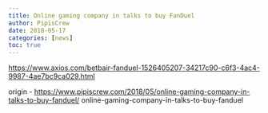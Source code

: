 ```yaml
---
title: Online gaming company in talks to buy FanDuel
author: PipisCrew
date: 2018-05-17
categories: [news]
toc: true
---
```


https://www.axios.com/betbair-fanduel-1526405207-34217c90-c6f3-4ac4-9987-4ae7bc9ca029.html

origin - https://www.pipiscrew.com/2018/05/online-gaming-company-in-talks-to-buy-fanduel/ online-gaming-company-in-talks-to-buy-fanduel